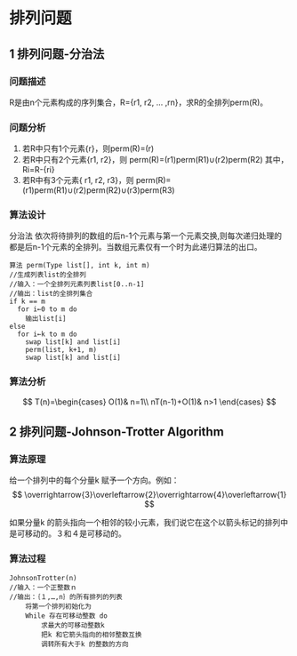 # 排列问题

## 1 排列问题-分治法

### 问题描述

R是由n个元素构成的序列集合，R={r1, r2, … ,rn}，求R的全排列perm(R)。

### 问题分析

1. 若R中只有1个元素{r}，则perm(R)=(r)
2. 若R中只有2个元素{r1, r2}，则 
      perm(R)=(r1)perm(R1)∪(r2)perm(R2)
      其中，Ri=R-{ri}
3. 若R中有3个元素{ r1, r2, r3}，则
    perm(R)=(r1)perm(R1)∪(r2)perm(R2)∪(r3)perm(R3)


### 算法设计

分治法
依次将待排列的数组的后n-1个元素与第一个元素交换,则每次递归处理的都是后n-1个元素的全排列。当数组元素仅有一个时为此递归算法的出口。
```
算法 perm(Type list[], int k, int m)
//生成列表list的全排列
//输入：一个全排列元素列表list[0..n-1]
//输出：list的全排列集合
if k == m
  for i←0 to m do
    输出list[i]
else
  for i←k to m do
    swap list[k] and list[i]
    perm(list, k+1, m)
    swap list[k] and list[i]
```
### 算法分析

$$
T(n)=\begin{cases}
    O(1)& n=1\\
    nT(n-1)+O(1)& n>1
\end{cases}
$$

## 2 排列问题-Johnson-Trotter Algorithm

### 算法原理
给一个排列中的每个分量k 赋予一个方向。例如： 
$$
\overrightarrow{3}\overleftarrow{2}\overrightarrow{4}\overleftarrow{1}
$$

如果分量k 的箭头指向一个相邻的较小元素，我们说它在这个以箭头标记的排列中是可移动的。３和４是可移动的。

### 算法过程

```
JohnsonTrotter(n)
//输入：一个正整数ｎ
//输出：｛１,…,n｝的所有排列的列表
	将第一个排列初始化为
	While 存在可移动整数 do
		求最大的可移动整数k
		把k 和它箭头指向的相邻整数互换
		调转所有大于k 的整数的方向

```



	